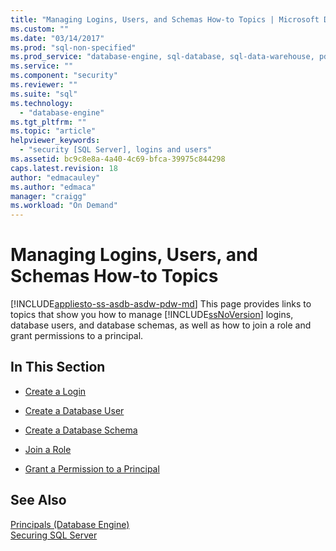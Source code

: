 ```yaml
---
title: "Managing Logins, Users, and Schemas How-to Topics | Microsoft Docs"
ms.custom: ""
ms.date: "03/14/2017"
ms.prod: "sql-non-specified"
ms.prod_service: "database-engine, sql-database, sql-data-warehouse, pdw"
ms.service: ""
ms.component: "security"
ms.reviewer: ""
ms.suite: "sql"
ms.technology: 
  - "database-engine"
ms.tgt_pltfrm: ""
ms.topic: "article"
helpviewer_keywords: 
  - "security [SQL Server], logins and users"
ms.assetid: bc9c8e8a-4a40-4c69-bfca-39975c844298
caps.latest.revision: 18
author: "edmacauley"
ms.author: "edmaca"
manager: "craigg"
ms.workload: "On Demand"
---
```

# Managing Logins, Users, and Schemas How-to Topics
[!INCLUDE[appliesto-ss-asdb-asdw-pdw-md](../../../includes/appliesto-ss-asdb-asdw-pdw-md.md)]
  This page provides links to topics that show you how to manage [!INCLUDE[ssNoVersion](../../../includes/ssnoversion-md.md)] logins, database users, and database schemas, as well as how to join a role and grant permissions to a principal.  
  
## In This Section  
  
-   [Create a Login](../../../relational-databases/security/authentication-access/create-a-login.md)  
  
-   [Create a Database User](../../../relational-databases/security/authentication-access/create-a-database-user.md)  
  
-   [Create a Database Schema](../../../relational-databases/security/authentication-access/create-a-database-schema.md)  
  
-   [Join a Role](../../../relational-databases/security/authentication-access/join-a-role.md)  
  
-   [Grant a Permission to a Principal](../../../relational-databases/security/authentication-access/grant-a-permission-to-a-principal.md)  
  
## See Also  
 [Principals &#40;Database Engine&#41;](../../../relational-databases/security/authentication-access/principals-database-engine.md)   
 [Securing SQL Server](../../../relational-databases/security/securing-sql-server.md)  
  
  
